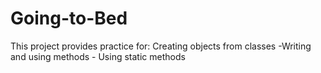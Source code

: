 # Going-to-Bed
This project provides practice for:  Creating objects from classes -Writing and using methods - Using static methods
